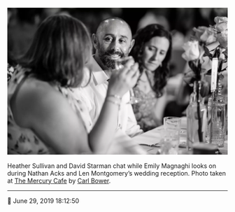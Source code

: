 ![Heather Sullivan and David Starman chat](assets/1820f21ca317383253f14b963df185ca.webp)

Heather Sullivan and David Starman chat while Emily Magnaghi looks on during Nathan Acks and Len Montgomery’s wedding reception. Photo taken at [The Mercury Cafe](http://mercurycafe.com/) by [Carl Bower](http://carlbowerphotos.com/).

- - - -

📅 June 29, 2019 18:12:50
